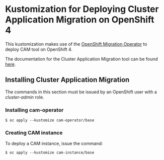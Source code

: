 # Kustomization for Deploying Cluster Application Migration on OpenShift 4

This kustomization makes use of the [OpenShift Migration Operator](https://github.com/konveyor/mig-operator) to deploy CAM tool on OpenShift 4.

The documentation for the Cluster Application Migration tool can be found [here](https://docs.openshift.com/container-platform/latest/migration/migrating_3_4/about-migration.html).

## Installing Cluster Application Migration

The commands in this section must be issued by an OpenShift user with a *cluster-admin* role.

### Installing cam-operator

```
$ oc apply --kustomize cam-operator/base
```

### Creating CAM instance

To deploy a CAM instance, issue the command:

```
$ oc apply --kustomize cam-instance/base
```
